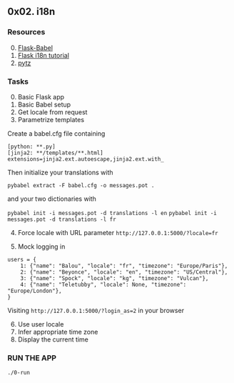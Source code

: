 ## 0x02. i18n

### Resources

0. [Flask-Babel](https://web.archive.org/web/20201111174034/https://flask-babel.tkte.ch/)
1. [Flask i18n tutorial](https://blog.miguelgrinberg.com/post/the-flask-mega-tutorial-part-xiii-i18n-and-l10n)
2. [pytz](https://pypi.org/project/pytz/)

### Tasks
0. Basic Flask app
1. Basic Babel setup
2. Get locale from request
3. Parametrize templates

Create a babel.cfg file containing

```
[python: **.py]
[jinja2: **/templates/**.html]
extensions=jinja2.ext.autoescape,jinja2.ext.with_
```

Then initialize your translations with

 ```pybabel extract -F babel.cfg -o messages.pot .```

 and your two dictionaries with

```pybabel init -i messages.pot -d translations -l en```
```pybabel init -i messages.pot -d translations -l fr```

4. Force locale with URL parameter
```http://127.0.0.1:5000/?locale=fr```

5. Mock logging in


```
users = {
    1: {"name": "Balou", "locale": "fr", "timezone": "Europe/Paris"},
    2: {"name": "Beyonce", "locale": "en", "timezone": "US/Central"},
    3: {"name": "Spock", "locale": "kg", "timezone": "Vulcan"},
    4: {"name": "Teletubby", "locale": None, "timezone": "Europe/London"},
}
```
Visiting ```http://127.0.0.1:5000/?login_as=2``` in your browser

6. Use user locale
7. Infer appropriate time zone
8. Display the current time

### RUN THE APP
```./0-run``` 